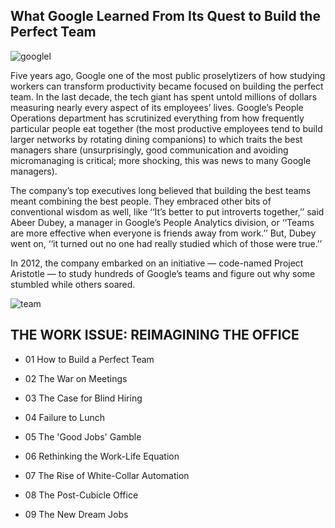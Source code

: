 ## What Google Learned From Its Quest to Build the Perfect Team







![googlel](https://hr.berkeley.edu/sites/default/files/styles/width_300/public/28mag-teams1-superjumbo.jpg?itok=Mi8n0-4y&timestamp=1573844790)


Five years ago, Google  one of the most public proselytizers of how studying workers can transform productivity became focused on building the perfect team. In the last decade, the tech giant has spent untold millions of dollars measuring nearly every aspect of its employees’ lives. Google’s People Operations department has scrutinized everything from how frequently particular people eat together (the most productive employees tend to build larger networks by rotating dining companions) to which traits the best managers share (unsurprisingly, good communication and avoiding micromanaging is critical; more shocking, this was news to many Google managers).

The company’s top executives long believed that building the best teams meant combining the best people. They embraced other bits of conventional wisdom as well, like ‘‘It’s better to put introverts together,’’ said Abeer Dubey, a manager in Google’s People Analytics division, or ‘‘Teams are more effective when everyone is friends away from work.’’ But, Dubey went on, ‘‘it turned out no one had really studied which of those were true.’’

In 2012, the company embarked on an initiative — code-named Project Aristotle — to study hundreds of Google’s teams and figure out why some stumbled while others soared.


![team](https://th.bing.com/th/id/OIP.2Bzuauq8EE1cs0n10ULD9QHaH6?pid=ImgDet&rs=1)



## THE WORK ISSUE: REIMAGINING THE OFFICE

- 01 How to Build a Perfect Team

- 02 The War on Meetings

- 03 The Case for Blind Hiring

- 04 Failure to Lunch

- 05 The 'Good Jobs' Gamble

- 06 Rethinking the Work-Life Equation

- 07 The Rise of White-Collar Automation

- 08 The Post-Cubicle Office

- 09 The New Dream Jobs




